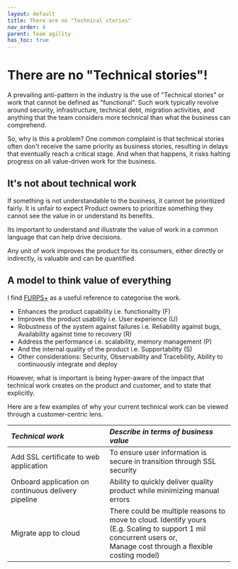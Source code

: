 ```yaml
---
layout: default
title: There are no "Technical stories"
nav_order: 4
parent: Team agility
has_toc: true
---
```



# There are no "Technical stories"!

A prevailing anti-pattern in the industry is the use of "Technical stories" or work that cannot be defined as "functional". Such work typically revolve around security, infrastructure, technical debt, migration activities, and anything that the team considers more technical than what the business can comprehend.

So, why is this a problem? One common complaint is that technical stories often don't receive the same priority as business stories, resulting in delays that eventually reach a critical stage. And when that happens, it risks halting progress on all value-driven work for the business.
 
## It's not about technical work

If something is not understandable to the business, it cannot be prioritized fairly. It is unfair to expect Product owners to prioritize something they cannot see the value in or understand its benefits.

Its important to understand and illustrate the value of work in a common language that can help drive decisions.

Any unit of work improves the product for its consumers, either directly or indirectly, is valuable and can be quantified.

## A model to think value of everything
 
I find <a href="https://en.wikipedia.org/wiki/FURPS" target="_blank">FURPS+</a> as a useful reference to categorise the work.
	
- Enhances the product capability i.e. functionality (F)
- Improves the product usability i.e. User experience (U)
- Robustness of the system against failures i.e. Reliability against bugs, Availability against time to recovery (R)
- Address the performance i.e. scalability, memory management (P)
- And the internal quality of the product i.e. Supportability (S)
- Other considerations: Security, Observability and Tracebility, Ability to continuously integrate and deploy
	
However, what is important is being hyper-aware of the impact that technical work creates on the product and customer, and to state that explicitly.


Here are a few examples of why your current technical work can be viewed through a customer-centric lens.
 
| ***Technical work***                                | ***Describe in terms of business value***                                                                                                                                     |
| :-------------------------------------------------- | :---------------------------------------------------------------------------------------------------------------------------------------------------------------------------- |
| Add SSL certificate to web application              | To ensure user information is secure in transition through SSL security                                                                                                       |
| Onboard application on continuous delivery pipeline | Ability to quickly deliver quality product while minimizing manual errors                                                                                                     |
| Migrate app to cloud                                | There could be multiple reasons to move to cloud. Identify yours<br/> (E.g. Scaling to support 1 mil concurrent users or, <br/> Manage cost through a flexible costing model) |                            















